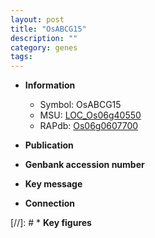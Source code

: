 ```yaml
---
layout: post
title: "OsABCG15"
description: ""
category: genes
tags: 
---
```


* **Information**  
    + Symbol: OsABCG15  
    + MSU: [LOC_Os06g40550](http://rice.uga.edu/cgi-bin/ORF_infopage.cgi?orf=LOC_Os06g40550)  
    + RAPdb: [Os06g0607700](http://rapdb.dna.affrc.go.jp/viewer/gbrowse_details/irgsp1?name=Os06g0607700)  

* **Publication**  

* **Genbank accession number**  

* **Key message**  

* **Connection**  

[//]: # * **Key figures**  


